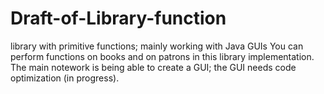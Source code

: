# Draft-of-Library-function
library with primitive functions; mainly working with Java GUIs
You can perform functions on books and on patrons in this library implementation. The main notework is being able to create a GUI; the GUI needs code optimization (in progress).

